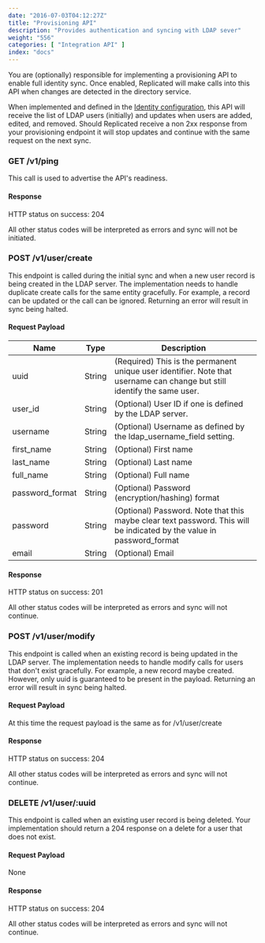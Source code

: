 ```yaml
---
date: "2016-07-03T04:12:27Z"
title: "Provisioning API"
description: "Provides authentication and syncing with LDAP sever"
weight: "556"
categories: [ "Integration API" ]
index: "docs"
---
```


You are (optionally) responsible for implementing a provisioning API to enable full identity sync. Once enabled, Replicated will make calls into this API when changes are detected in the directory service.

When implemented and defined in the [Identity configuration](/docs/packaging-an-application/ldap-integration/), this API will receive the list of LDAP users (initially) and updates when users are added, edited, and removed. Should Replicated receive a non 2xx response from your provisioning endpoint it will stop updates and continue with the same request on the next sync.

### GET /v1/ping

This call is used to advertise the API's readiness.

#### Response

HTTP status on success: 204

All other status codes will be interpreted as errors and sync will not be initiated.

### POST /v1/user/create

This endpoint is called during the initial sync and when a new user record is being created in the LDAP server. The implementation needs to handle duplicate create calls for the same entity gracefully.  For example, a record can be updated or the call can be ignored.  Returning an error will result in sync being halted.

#### Request Payload

| Name | Type | Description |
|---|---|---|
| uuid | String | (Required) This is the permanent unique user identifier. Note that username can change but still identify the same user. |
| user_id | String | (Optional) User ID if one is defined by the LDAP server. |
| username | String | (Optional) Username as defined by the ldap_username_field setting. |
| first_name | String | (Optional) First name |
| last_name | String | (Optional) Last name |
| full_name | String | (Optional) Full name |
| password_format | String | (Optional) Password (encryption/hashing) format |
| password | String | (Optional) Password. Note that this maybe clear text password. This will be indicated by the value in password_format |
| email | String | (Optional) Email |

#### Response

HTTP status on success: 201

All other status codes will be interpreted as errors and sync will not continue.

### POST /v1/user/modify

This endpoint is called when an existing record is being updated in the LDAP server. The implementation needs to handle modify calls for users that don't exist gracefully.  For example, a new record maybe created.  However, only uuid is guaranteed to be present in the payload.  Returning an error will result in sync being halted.

#### Request Payload

At this time the request payload is the same as for /v1/user/create

#### Response

HTTP status on success: 204

All other status codes will be interpreted as errors and sync will not continue.

### DELETE /v1/user/:uuid

This endpoint is called when an existing user record is being deleted. Your implementation should return a 204 response on a delete for a user that does not exist.

#### Request Payload

None

#### Response

HTTP status on success: 204

All other status codes will be interpreted as errors and sync will not continue.
